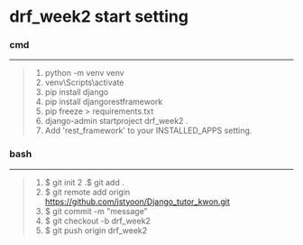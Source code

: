 # drf_week2 start setting

### cmd
---

> 1. python -m venv venv
> 2. venv\Scripts\activate
> 3. pip install django
> 4. pip install djangorestframework
> 5. pip freeze > requirements.txt
> 6. django-admin startproject drf_week2 .
> 7. Add 'rest_framework' to your INSTALLED_APPS setting.

### bash
---

> 1. $ git init
> 2 .$ git add .
> 3. $ git remote add origin https://github.com/jstyoon/Django_tutor_kwon.git
> 4. $ git commit -m "message"
> 5. $ git checkout -b drf_week2
> 6. $ git push origin drf_week2
